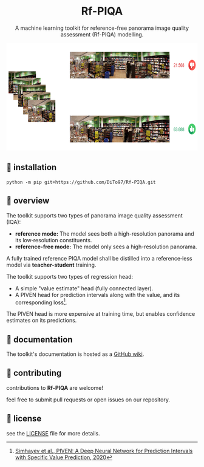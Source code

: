 
<div align="center">

# Rf-PIQA

A machine learning toolkit for reference-free panorama image quality assessment (Rf-PIQA) modelling.

<img src="static/Rf-PIQA.png" width="720" height="283">
</div>

## 🚀 installation

```shell
python -m pip git+https://github.com/DiTo97/Rf-PIQA.git
```

## 🌟 overview

The toolkit supports two types of panorama image quality assessment (IQA):
- **reference mode:** The model sees both a high-resolution panorama and its low‐resolution constituents.
- **reference-free mode:** The model only sees a high-resolution panorama.

A fully trained reference PIQA model shall be distilled into a reference‐less model via **teacher-student** training.

The toolkit supports two types of regression head:
- A simple "value estimate" head (fully connected layer).
- A PIVEN head for prediction intervals along with the value, and its corresponding loss[^1].

The PIVEN head is more expensive at training time, but enables confidence estimates on its predictions.

## 📄 documentation

The toolkit's documentation is hosted as a [GitHub wiki](https://github.com/DiTo97/Rf-PIQA/wiki).

## 🤝 contributing 

contributions to **Rf-PIQA** are welcome!

feel free to submit pull requests or open issues on our repository.

## 📄 license

see the [LICENSE](LICENSE) file for more details.

[^1]: [Simhayev et al., PIVEN: A Deep Neural Network for Prediction Intervals with Specific Value Prediction, 2020](https://arxiv.org/abs/2006.05139)
